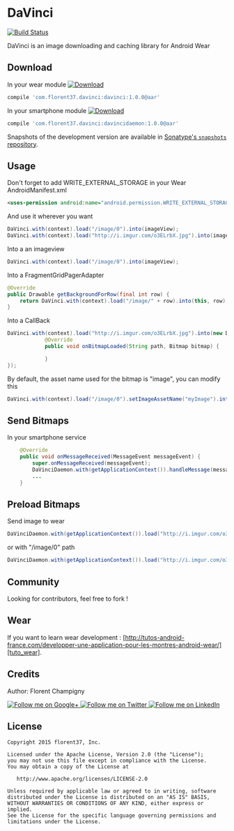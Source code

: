 DaVinci
=======

[![Build Status](https://travis-ci.org/florent37/DaVinci.svg?branch=master)](https://travis-ci.org/florent37/DaVinci)


DaVinci is an image downloading and caching library for Android Wear

Download
--------

In your wear module [![Download](https://api.bintray.com/packages/florent37/maven/DaVinci/images/download.svg)](https://bintray.com/florent37/maven/DaVinci/_latestVersion)
```groovy
compile 'com.florent37.davinci:davinci:1.0.0@aar'
```

In your smartphone module  [![Download](https://api.bintray.com/packages/florent37/maven/DaVinciDaemon/images/download.svg)](https://bintray.com/florent37/maven/DaVinciDaemon/_latestVersion)
```groovy
compile 'com.florent37.davinci:davincidaemon:1.0.0@aar'
```


Snapshots of the development version are available in [Sonatype's `snapshots` repository][snap].

Usage
--------

Don't forget to add WRITE_EXTERNAL_STORAGE in your Wear AndroidManifest.xml
```xml
<uses-permission android:name="android.permission.WRITE_EXTERNAL_STORAGE"/>
```

And use it wherever you want
```java
DaVinci.with(context).load("/image/0").into(imageView);
DaVinci.with(context).load("http://i.imgur.com/o3ELrbX.jpg").into(imageView);
```

Into a an imageview
```java
DaVinci.with(context).load("/image/0").into(imageView);
```

Into a FragmentGridPagerAdapter
```java
@Override
public Drawable getBackgroundForRow(final int row) {
    return DaVinci.with(context).load("/image/" + row).into(this, row);
}
```

Into a CallBack
```java
DaVinci.with(context).load("http://i.imgur.com/o3ELrbX.jpg").into(new DaVinci.Callback() {
            @Override
            public void onBitmapLoaded(String path, Bitmap bitmap) {

            }
});
```

By default, the asset name used for the bitmap is "image", you can modify this 
```java
DaVinci.with(context).load("/image/0").setImageAssetName("myImage").into(imageView);
```

Send Bitmaps
--------

In your smartphone service
```java
    @Override
    public void onMessageReceived(MessageEvent messageEvent) {
        super.onMessageReceived(messageEvent);
        DaVinciDaemon.with(getApplicationContext()).handleMessage(messageEvent);
        ...
    }
```

Preload Bitmaps
--------

Send image to wear
```java
DaVinciDaemon.with(getApplicationContext()).load("http://i.imgur.com/o3ELrbX.jpg").send();
```

or with "/image/0" path
```java
DaVinciDaemon.with(getApplicationContext()).load("http://i.imgur.com/o3ELrbX.jpg").into("/image/0");
```

Community
--------

Looking for contributors, feel free to fork !

Wear
--------

If you want to learn wear development : [http://tutos-android-france.com/developper-une-application-pour-les-montres-android-wear/][tuto_wear].

Credits
-------

Author: Florent Champigny

<a href="https://plus.google.com/+florentchampigny">
  <img alt="Follow me on Google+"
       src="https://raw.githubusercontent.com/florent37/DaVinci/master/mobile/src/main/res/drawable-hdpi/gplus.png" />
</a>
<a href="https://twitter.com/florent_champ">
  <img alt="Follow me on Twitter"
       src="https://raw.githubusercontent.com/florent37/DaVinci/master/mobile/src/main/res/drawable-hdpi/twitter.png" />
</a>
<a href="https://www.linkedin.com/profile/view?id=297860624">
  <img alt="Follow me on LinkedIn"
       src="https://raw.githubusercontent.com/florent37/DaVinci/master/mobile/src/main/res/drawable-hdpi/linkedin.png" />
</a>




License
--------

    Copyright 2015 florent37, Inc.

    Licensed under the Apache License, Version 2.0 (the "License");
    you may not use this file except in compliance with the License.
    You may obtain a copy of the License at

       http://www.apache.org/licenses/LICENSE-2.0

    Unless required by applicable law or agreed to in writing, software
    distributed under the License is distributed on an "AS IS" BASIS,
    WITHOUT WARRANTIES OR CONDITIONS OF ANY KIND, either express or implied.
    See the License for the specific language governing permissions and
    limitations under the License.


[snap]: https://oss.sonatype.org/content/repositories/snapshots/
[android_doc]: https://developer.android.com/training/wearables/data-layer/assets.html
[tuto_wear]: http://tutos-android-france.com/developper-une-application-pour-les-montres-android-wear/